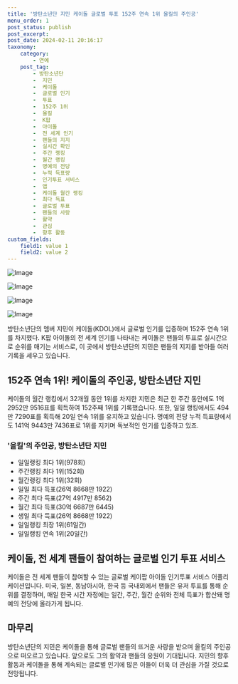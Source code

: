 ```yaml
---
title: '방탄소년단 지민 케이돌 글로벌 투표 152주 연속 1위 올킬의 주인공'
menu_order: 1
post_status: publish
post_excerpt: 
post_date: 2024-02-11 20:16:17
taxonomy:
    category:
        - 연예
    post_tag:
        - 방탄소년단
        -  지민
        -  케이돌
        -  글로벌 인기
        -  투표
        -  152주 1위
        -  올킬
        -  K팝
        -  아이돌
        -  전 세계 인기
        -  팬들의 지지
        -  실시간 확인
        -  주간 랭킹
        -  월간 랭킹
        -  명예의 전당
        -  누적 득표량
        -  인기투표 서비스
        -  앱
        -  케이돌 월간 랭킹
        -  최다 득표
        -  글로벌 투표
        -  팬들의 사랑
        -  활약
        -  관심
        -  향후 활동
custom_fields:
    field1: value 1
    field2: value 2
---
```


![Image](https://ssl.pstatic.net/mimgnews/image/108/2024/02/11/0003214197_001_20240211080701183.jpg?type=w540)

![Image](https://mimgnews.pstatic.net/image/108/2024/02/11/0003214197_002_20240211080701229.jpg?type=w540)

![Image](https://ssl.pstatic.net/mimgnews/image/108/2024/02/11/0003214197_003_20240211080701408.jpg?type=w540)

![Image](https://mimgnews.pstatic.net/image/108/2024/02/11/0003214197_004_20240211080701652.jpg?type=w540)

방탄소년단의 멤버 지민이 케이돌(KDOL)에서 글로벌 인기를 입증하며 152주 연속 1위를 차지했다. 
K팝 아이돌의 전 세계 인기를 나타내는 케이돌은 팬들의 투표로 실시간으로 순위를 매기는 서비스로, 
이 곳에서 방탄소년단의 지민은 팬들의 지지를 받아들 여러 기록을 세우고 있습니다.
## 152주 연속 1위! 케이돌의 주인공, 방탄소년단 지민
케이돌의 월간 랭킹에서 32개월 동안 1위를 차지한 지민은 최근 한 주간 동안에도 1억 2952만 9516표를 획득하여 152주째 1위를 기록했습니다. 
또한, 일일 랭킹에서도 494만 7290표를 획득해 20일 연속 1위를 유지하고 있습니다. 
명예의 전당 누적 득표량에서도 141억 9443만 7436표로 1위를 지키며 독보적인 인기를 입증하고 있죠.
### '올킬'의 주인공, 방탄소년단 지민
- 일일랭킹 최다 1위(978회)
- 주간랭킹 최다 1위(152회)
- 월간랭킹 최다 1위(32회)
- 일일 최다 득표(26억 8668만 1922)
- 주간 최다 득표(27억 4917만 8562)
- 월간 최다 득표(30억 6687만 6445)
- 생일 최다 득표(26억 8668만 1922)
- 일일랭킹 최장 1위(61일간)
- 일일랭킹 연속 1위(20일간)
## 케이돌, 전 세계 팬들이 참여하는 글로벌 인기 투표 서비스
케이돌은 전 세계 팬들이 참여할 수 있는 글로벌 케이팝 아이돌 인기투표 서비스 어플리케이션입니다. 
미국, 일본, 동남아시아, 한국 등 국내외에서 팬들은 유저 투표를 통해 순위를 결정하며, 
매일 한국 시간 자정에는 일간, 주간, 월간 순위와 전체 득표가 합산돼 명예의 전당에 올라가게 됩니다.
## 마무리
방탄소년단의 지민은 케이돌을 통해 글로벌 팬들의 뜨거운 사랑을 받으며 올킬의 주인공으로 떠오르고 있습니다. 
앞으로도 그의 활약과 팬들의 응원이 기대됩니다. 지민의 향후 활동과 케이돌을 통해 계속되는 글로벌 인기에 많은 이들이 더욱 더 관심을 가질 것으로 전망됩니다.
